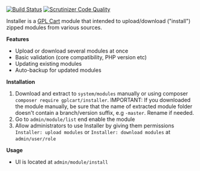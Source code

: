 [![Build Status](https://scrutinizer-ci.com/g/gplcart/installer/badges/build.png?b=master)](https://scrutinizer-ci.com/g/gplcart/installer/build-status/master)
[![Scrutinizer Code Quality](https://scrutinizer-ci.com/g/gplcart/installer/badges/quality-score.png?b=master)](https://scrutinizer-ci.com/g/gplcart/installer/?branch=master)

Installer is a [GPL Cart](https://github.com/gplcart/gplcart) module that intended to upload/download ("install") zipped modules from various sources.

**Features**

- Upload or download several modules at once
- Basic validation (core compatibility, PHP version etc)
- Updating existing modules
- Auto-backup for updated modules


**Installation**

1. Download and extract to `system/modules` manually or using composer `composer require gplcart/installer`. IMPORTANT: If you downloaded the module manually, be sure that the name of extracted module folder doesn't contain a branch/version suffix, e.g `-master`. Rename if needed.
2. Go to `admin/module/list` end enable the module
3. Allow administrators to use Installer by giving them permissions `Installer: upload modules` or `Installer: download modules` at `admin/user/role`

**Usage**

- UI is located at `admin/module/install`